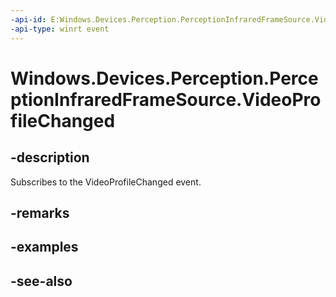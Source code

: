 ----api-id: E:Windows.Devices.Perception.PerceptionInfraredFrameSource.VideoProfileChanged
-api-type: winrt event
---<!-- Event syntaxpublic event Windows.Foundation.TypedEventHandler VideoProfileChanged<Windows.Devices.Perception.PerceptionInfraredFrameSource,  object>--># Windows.Devices.Perception.PerceptionInfraredFrameSource.VideoProfileChanged## -descriptionSubscribes to the VideoProfileChanged event.## -remarks## -examples## -see-also